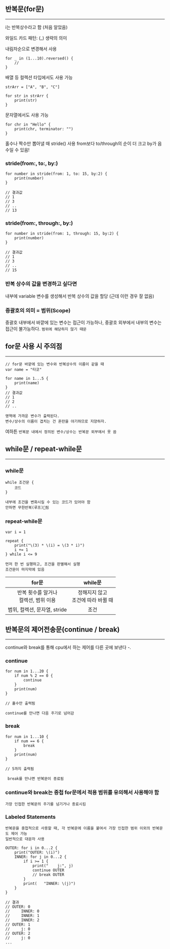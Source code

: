 ## 반복문(for문)
---
i는 반복상수라고 함 (처음 알았음)
   
와일드 카드 패턴: (\_)
	생략의 의미

내림차순으로 변경해서 사용
```
for _ in (1...10).reversed() {
	//
}
```

배열 등 컬렉션 타입에서도 사용 가능
```
strArr = ["A", "B", "C"]

for str in strArr {
	print(str)
}
```

문자열에서도 사용 가능
```
for chr in "Hello" {
	print(chr, terminator: "")
}
```


홀수나 짝수만 뽑아낼 때 stride() 사용
from보다 to/through의 순이 더 크고 by가 음수일 수 있음!
### stride(from:, to:, by:)
```
for number in stride(from: 1, to: 15, by:2) {
	print(number)
}

// 결과값
// 1
// 3
// ..
// 13
```

### stride(from:, through:, by:)
```
for number in stride(from: 1, through: 15, by:2) {
	print(number)
}

// 결과값
// 1
// 3
// ..
// 15
```

### 반복 상수의 값을 변경하고 싶다면
내부에 variable 변수를 생성해서 반복 상수의 값을 할당
(근데 이런 경우 잘 없음)

### 중괄호의 의미 = 범위(Scope)
중괄호 내부에서 바깥에 있는 변수는 접근이 가능하나,
중괄호 외부에서 내부의 변수는 접근이 불가능하다.
`범위에 해당하지 않기 때문`

## for문 사용 시 주의점
---

```
// for문 바깥에 있는 변수와 반복상수의 이름이 같을 때
var name = "타코"

for name in 1...5 {
	print(name)
}
// 결과값
// 1
// 2
// ..
```
	영역에 가까운 변수가 출력된다.
	변수/상수의 이름이 겹치는 건 혼란을 야기하므로 지양하자.

여하튼
`반복문 내에서 정의된 변수/상수는 반복문 외부에서 못 씀`

## while문 / repeat-while문
---
### while문
```
while 조건문 {
	코드
}
```

	내부에 조건을 변화시킬 수 있는 코드가 있어야 함
	안하면 무한반복(루프)됨

### repeat-while문
```
var i = 1

repeat {
	print("\(3) * \(i) = \(3 * i)")
	i += 1
} while i <= 9
```

	먼저 한 번 실행하고, 조건을 판별해서 실행
	조건문이 마지막에 있음

|           for문           |         while문         |
| :----------------------: | :--------------------: |
| 반복 횟수를 알거나<br>컬렉션, 범위 이용 | 정해지지 않고<br>조건에 따라 바뀔 때 |
|   범위, 컬렉션, 문자열, stride   |           조건           |

## 반복문의 제어전송문(continue / break)
---
continue와 break를 통해 cpu에서 하는 제어를 다른 곳에 보낸다 -.
### continue
```
for num in 1...20 {
	if num % 2 == 0 {
		continue
	}
	print(num)
}

// 홀수만 출력됨
```

	continue를 만나면 다음 주기로 넘어감

### break
```
for num in 1...10 {
	if num == 6 {
		break
	}
	print(num)
}

// 5까지 출력됨
```

	 break를 만나면 반복문이 종료됨

### continue와 break는 중첩 for문에서 적용 범위를 유의해서 사용해야 함
	가장 인접한 반복문의 주기를 넘기거나 종료시킴

### Labeled Statements
	반복문을 중첩적으로 사용할 때, 각 반복문에 이름을 붙여서 가장 인접한 범위 이외의 반복문도 제어 가능
	일반적으로 대문자 사용

```
OUTER: for i in 0...2 {
	print("OUTER: \(i)")
	INNER: for j in 0...2 {
		if i >= 1 {
			print("    j:", j)
			continue OUTER
			// break OUTER
		}
		print(   "INNER: \(j)")
	}
}

// 결과
// OUTER: 0
//     INNER: 0
//     INNER: 1
//     INNER: 2
// OUTER: 1
//     j: 0
// OUTER: 2
//     j: 0
...
```